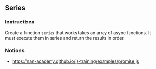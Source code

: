## Series

### Instructions

Create a function `series` that works takes an array of async functions.
It must execute them in series and return the results in order.


### Notions

- https://nan-academy.github.io/js-training/examples/promise.js